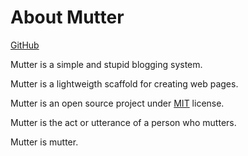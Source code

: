 # About Mutter

[GitHub](https://github.com/BLumia/Mutter)

Mutter is a simple and stupid blogging system.

Mutter is a lightweigth scaffold for creating web pages.

Mutter is an open source project under [MIT](https://github.com/BLumia/Mutter/blob/master/LICENSE) license.

Mutter is the act or utterance of a person who mutters.

Mutter is mutter.